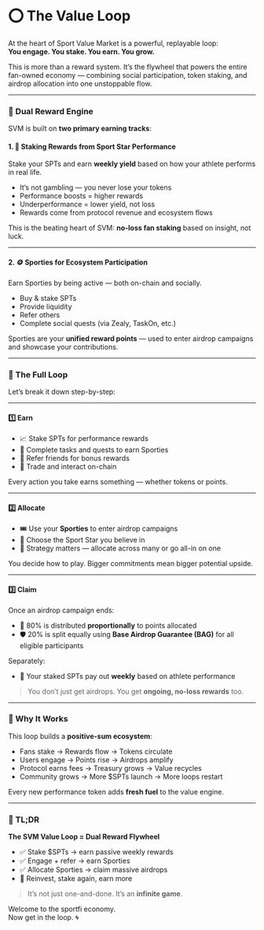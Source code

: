 # ⭕ The Value Loop

At the heart of Sport Value Market is a powerful, replayable loop:\
**You engage. You stake. You earn. You grow.**

This is more than a reward system. It’s the flywheel that powers the entire fan-owned economy — combining social participation, token staking, and airdrop allocation into one unstoppable flow.

***

### 🧩 Dual Reward Engine

SVM is built on **two primary earning tracks**:

#### 1. 🏅 Staking Rewards from Sport Star Performance

Stake your SPTs and earn **weekly yield** based on how your athlete performs in real life.

* It’s not gambling — you never lose your tokens
* Performance boosts = higher rewards
* Underperformance = lower yield, not loss
* Rewards come from protocol revenue and ecosystem flows

This is the beating heart of SVM: **no-loss fan staking** based on insight, not luck.

***

#### 2. 🪙 Sporties for Ecosystem Participation

Earn Sporties by being active — both on-chain and socially.

* Buy & stake SPTs
* Provide liquidity
* Refer others
* Complete social quests (via Zealy, TaskOn, etc.)

Sporties are your **unified reward points** — used to enter airdrop campaigns and showcase your contributions.

***

### 🔁 The Full Loop

Let’s break it down step-by-step:

***

#### 1️⃣ Earn

* 📈 Stake SPTs for performance rewards
* 🧩 Complete tasks and quests to earn Sporties
* 🧲 Refer friends for bonus rewards
* 🔄 Trade and interact on-chain

Every action you take earns something — whether tokens or points.

***

#### 2️⃣ Allocate

* 🎟 Use your **Sporties** to enter airdrop campaigns
* 💪 Choose the Sport Star you believe in
* 🎯 Strategy matters — allocate across many or go all-in on one

You decide how to play. Bigger commitments mean bigger potential upside.

***

#### 3️⃣ Claim

Once an airdrop campaign ends:

* 🥇 80% is distributed **proportionally** to points allocated
* 🛡 20% is split equally using **Base Airdrop Guarantee (BAG)** for all eligible participants

Separately:

* 🏅 Your staked SPTs pay out **weekly** based on athlete performance

> You don’t just get airdrops. You get **ongoing, no-loss rewards** too.

***

### 🔁 Why It Works

This loop builds a **positive-sum ecosystem**:

* Fans stake → Rewards flow → Tokens circulate
* Users engage → Points rise → Airdrops amplify
* Protocol earns fees → Treasury grows → Value recycles
* Community grows → More $SPTs launch → More loops restart

Every new performance token adds **fresh fuel** to the value engine.

***

### 🏁 TL;DR

**The SVM Value Loop = Dual Reward Flywheel**

* ✅ Stake $SPTs → earn passive weekly rewards
* ✅ Engage + refer → earn Sporties
* ✅ Allocate Sporties → claim massive airdrops
* 🔄 Reinvest, stake again, earn more

> It’s not just one-and-done. It’s an **infinite game**.

Welcome to the sportfi economy.\
Now get in the loop. 🌀
